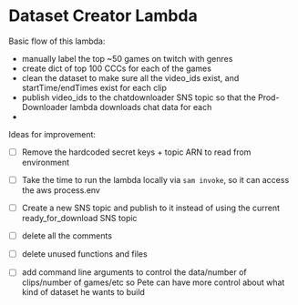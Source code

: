 # Dataset Creator Lambda

Basic flow of this lambda: 
- manually label the top ~50 games on twitch with genres
- create dict of top 100 CCCs for each of the games
- clean the dataset to make sure all the video_ids exist, and startTime/endTimes exist for each clip
- publish video_ids to the chatdownloader SNS topic so that the Prod-Downloader lambda downloads chat data for each
- 

Ideas for improvement:
- [ ] Remove the hardcoded secret keys + topic ARN to read from environment
- [ ] Take the time to run the lambda locally via ```sam invoke```, so it can access the aws process.env
- [ ] Create a new SNS topic and publish to it instead of using the current ready_for_download SNS topic 
- [ ] delete all the comments
- [ ] delete unused functions and files
- [ ] add command line arguments to control the data/number of clips/number of games/etc so Pete can have more control about what kind of dataset he wants to build

